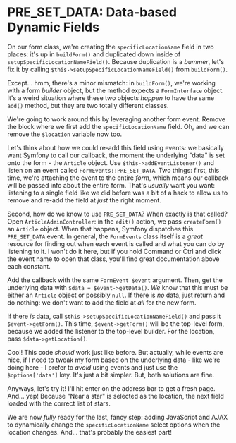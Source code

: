 # PRE_SET_DATA: Data-based Dynamic Fields

On our form class, we're creating the `specificLocationName` field in two places:
it's up in `buildForm()` and duplicated down inside of `setupSpecificLocationNameField()`.
Because duplication is a *bummer*, let's fix it by calling
`$this->setupSpecificLocationNameField()` from `buildForm()`.

Except... hmm, there's a minor mismatch: in `buildForm()`, we're working with a
form *builder* object, but the method expects a `FormInterface` object. It's a
weird situation where these two objects *happen* to have the same `add()` method,
but they are two totally different classes.

We're going to work around this by leveraging another form event. Remove the block
where we first add the `specificLocationName` field. Oh, and we can remove the
`$location` variable now too.

Let's think about how we could re-add this field using events: we basically want
Symfony to call our callback, the moment the underlying "data" is set onto
the form - the `Article` object. Use `$this->addEventListener()` and listen on an
event called `FormEvents::PRE_SET_DATA`. Two things: first, this time, we're attaching
the event to the entire *form*, which means our callback will be passed info about
the entire form. That's *usually* want you want: listening to a single field like
we did before was a bit of a hack to allow us to remove and re-add the field at
*just* the right moment.

Second, how do we know to use `PRE_SET_DATA`? When exactly is that called? Open
`ArticleAdminController`: in the `edit()` action, we pass `createForm()` an `Article`
object. When that happens, Symfony dispatches this `PRE_SET_DATA` event. In general,
the `FormEvents` class itself is a *great* resource for finding out when each event
is called and what you can do by listening to it. I won't do it here, but if you
hold Command or Ctrl and click the event name to open that class, you'll find great
documentation above each constant.

Add the callback with the same `FormEvent $event` argument. Then, get the underlying
data with `$data = $event->getData()`. *We* know that this must be either an
`Article` object or possibly `null`. If there is *no* data, just return and do nothing:
we don't want to add the field at *all* for the new form.

If there *is* data, call `$this->setupSpecificLocationNameField()` and pass it
`$event->getForm()`. This time, `$event->getForm()` will be the top-level form,
because we added the listener to the top-level builder. For the location, pass
`$data->getLocation()`.

Cool! This code *should* work just like before. But actually, while events are nice,
if I need to tweak my form based on the underlying data - like we're doing here -
I prefer to *avoid* using events and just use the `$options['data']` key. It's just
a bit simpler. But, both solutions are fine.

Anyways, let's try it! I'll hit enter on the address bar to get a fresh page. And...
yep! Because "Near a star" is selected as the location, the next field loaded with
the correct list of stars.

We are now *fully* ready for the last, fancy step: adding JavaScript and AJAX to
dynamically change the `specificLocationName` select options when the location
changes. And... that's probably the easiest part!
